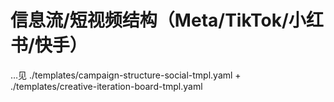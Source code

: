 # 信息流/短视频结构（Meta/TikTok/小红书/快手）

…见 ./templates/campaign-structure-social-tmpl.yaml + ./templates/creative-iteration-board-tmpl.yaml
